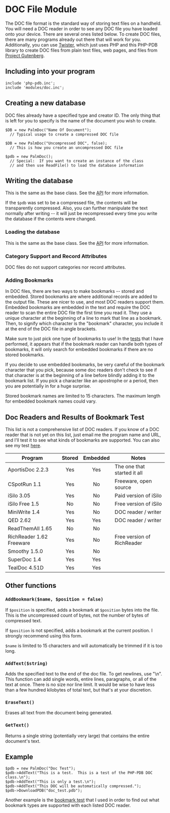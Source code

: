 DOC File Module
===============

The DOC file format is the standard way of storing text files on a handheld.  You will need a DOC reader in order to see any DOC file you have loaded onto your device.  There are several ones listed below.  To create DOC files, there are many programs already out there that will work for you.  Additionally, you can use [Twister](../samples/twister.php), which just uses PHP and this PHP-PDB library to create DOC files from plain text files, web pages, and files from [Project Gutenberg](http://promo.net/pg/).


Including into your program
---------------------------

    include 'php-pdb.inc';
    include 'modules/doc.inc';


Creating a new database
-----------------------

DOC files already have a specified type and creator ID.  The only thing
that is left for you to specify is the name of the document you wish to
create.

    $DB = new PalmDoc("Name Of Document");
      // Typical usage to create a compressed DOC file

    $DB = new PalmDoc("Uncompressed DOC", false);
      // This is how you create an uncompressed DOC file

    $pdb = new PalmDoc();
      // Special:  If you want to create an instance of the class
      // and then use ReadFile() to load the database information


Writing the database
--------------------

This is the same as the base class.  See the [API] for more information.

If the `$pdb` was set to be a compressed file, the contents will be transparently compressed.  Also, you can further manipulate the text normally after writing -- it will just be recompressed every time you write the database if the contents were changed.

<h3>Loading the database</h3>

This is the same as the base class.  See the [API] for more information.

<h3>Category Support and Record Attributes</h3>

DOC files do not support categories nor record attributes.

<h3>Adding Bookmarks</h3>

In DOC files, there are two ways to make bookmarks -- stored and embedded.  Stored bookmarks are where additional records are added to the output file.  These are nicer to use, and most DOC readers support them.  Embedded bookmarks are embedded in the text and require the DOC reader to scan the entire DOC file the first time you read it.  They use a unique character at the beginning of a line to mark that line as a bookmark.  Then, to signify which character is the "bookmark" character, you include it at the end of the DOC file in angle brackets.

Make sure to just pick one type of bookmarks to use!  In the [tests](../samples/bookmark_test.php) that I have performed, it appears that if the bookmark reader can handle both types of bookmarks, it will only search for embedded bookmarks if there are no stored bookmarks.

If you decide to use embedded bookmarks, be very careful of the bookmark character that you pick, because some doc readers don't check to see if that character is at the beginning of a line before blindly adding it to the bookmark list.  If you pick a character like an apostrophe or a period, then you are potentially in for a huge surprise.

Stored bookmark names are limited to 15 characters.  The maximum length for embedded bookmark names could vary.


Doc Readers and Results of Bookmark Test
----------------------------------------

This list is not a comprehensive list of DOC readers.  If you know of a
DOC reader that is not yet on this list, just email me the program name and
URL, and I'll test it to see what kinds of bookmarks are supported.  You
can also see my test [here](../samples/bookmark_test.php).

| Program                  | Stored | Embedded | Notes                       |
|--------------------------|:------:|:--------:|-----------------------------|
| AportisDoc 2.2.3         |   Yes  |    Yes   | The one that started it all |
| CSpotRun 1.1             |   Yes  |    No    | Freeware, open source       |
| iSilo 3.05               |   Yes  |    No    | Paid version of iSilo       |
| iSilo Free 1.5           |   No   |    No    | Free version of iSilo       |
| MiniWrite 1.4            |   Yes  |    No    | DOC reader / writer         |
| QED 2.62                 |   Yes  |    Yes   | DOC reader / writer         |
| ReadThemAll 1.65         |   No   |    No    |                             |
| RichReader 1.62 Freeware |   Yes  |    No    | Free version of RichReader  |
| Smoothy 1.5.0            |   Yes  |    No    |                             |
| SuperDoc 1.4             |   Yes  |    Yes   |                             |
| TealDoc 4.51D            |   Yes  |    Yes   |                             |


Other functions
---------------


### `AddBookmark($name, $position = false)`

If `$position` is specified, adds a bookmark at `$position` bytes into the file.  This is the uncompressed count of bytes, not the number of bytes of compressed text.

If `$position` is not specified, adds a bookmark at the current position.  I strongly recommend using this form.

`$name` is limited to 15 characters and will automatically be trimmed if it is too long.


### `AddText($string)`

Adds the specified text to the end of the doc file.  To get newlines, use "\n".  This function can add single words, entire lines, paragraphs, or all of the text at once.  There is no size nor line limit.  It would be wise to have less than a few hundred kilobytes of total text, but that's at your discretion.


### `EraseText()`

Erases all text from the document being generated.


### `GetText()`

Returns a single string (potentially very large) that contains the entire document's text.


Example
-------

    $pdb = new PalmDoc("Doc Test");
    $pdb->AddText("This is a test.  This is a test of the PHP-PDB DOC class.\n");
    $pdb->AddText("This is only a test.\n");
    $pdb->AddText("This DOC will be automatically compressed.");
    $pdb->DownloadPDB("doc_test.pdb");

Another example is the [bookmark test](../samples/bookmark_test.php) that I used in order to find out what bookmark types are supported with each listed DOC reader.


[API]: api.md
